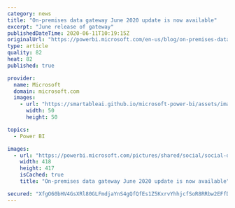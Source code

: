 ```yaml
---
category: news
title: "On-premises data gateway June 2020 update is now available"
excerpt: "June release of gateway"
publishedDateTime: 2020-06-11T10:19:15Z
originalUrl: "https://powerbi.microsoft.com/en-us/blog/on-premises-data-gateway-june-2020-update-is-now-available/"
type: article
quality: 82
heat: 82
published: true

provider:
  name: Microsoft
  domain: microsoft.com
  images:
    - url: "https://smartableai.github.io/microsoft-power-bi/assets/images/organizations/microsoft.com-50x50.jpg"
      width: 50
      height: 50

topics:
  - Power BI

images:
  - url: "https://powerbi.microsoft.com/pictures/shared/social/social-default-image.png"
    width: 418
    height: 417
    isCached: true
    title: "On-premises data gateway June 2020 update is now available"

secured: "XfgO60bHV4GsXRl80GLFmdjaYnS4gQfQfEs1Z5KxrvYhhjcfSoR8RRbw2EFfDDo6J5xhi14qOqGd32UOQOmkQmMTEeDm8AXgy+gFf3HziZm178m/KaPi0EtmXEMmmhaSEuAh3ApS67NB40o1/sVzPQSLEAm9trz5L9MuZTzDjvbDnLP3+rW0OnO9ei9spNzBqa925hMKEfMNd6oEr/iSFUexC3FeLQfERy2DJ2z+CLBGwwMqKHFKFjFvry95JOfCHb9dR8SChFZjZ28600Aw9bRUD15yy3TsPxUBlj17HUNEXvp6bdhOS80hgg0lQEWFYxFMdIkLJpCPXr9QbHsxvw==;Gq3Q9OklJUD4Wa9IOOa/vw=="
---
```


